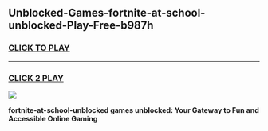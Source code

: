 
## Unblocked-Games-fortnite-at-school-unblocked-Play-Free-b987h
<h3>
<a href="https://premium76.site?title=fortnite-at-school-unblocked&ref=23A">CLICK TO PLAY</a></h3>
<hr>

<h3>
<a href="https://premium76.site?title=fortnite-at-school-unblocked&ref=23A">CLICK 2 PLAY</a>
  
</h3>

<a href="https://premium76.site?title=fortnite-at-school-unblocked&ref=23A"><img src="https://clearcache.store/games.png"></a>


**fortnite-at-school-unblocked games unblocked: Your Gateway to Fun and Accessible Online Gaming**
